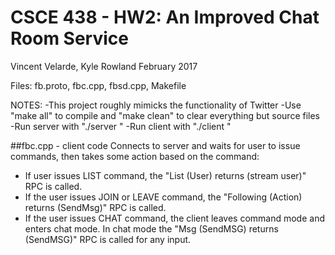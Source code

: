 # CSCE 438 - HW2: An Improved Chat Room Service
Vincent Velarde, Kyle Rowland
February 2017

Files: fb.proto, fbc.cpp, fbsd.cpp, Makefile

NOTES:
  -This project roughly mimicks the functionality of Twitter
  -Use "make all" to compile and "make clean" to clear everything but source files
  -Run server with "./server <port>"
  -Run client with "./client <hostname> <port> <username>"

##fbc.cpp - client code
Connects to server and waits for user to issue commands, then takes some action based on the command:
- If user issues LIST command, the "List (User) returns (stream user)" RPC is called.
- If the user issues JOIN or LEAVE command, the "Following (Action) returns (SendMsg)" RPC is called.
- If the user issues CHAT command, the client leaves command mode and enters chat mode. In chat mode the "Msg (SendMSG) returns (SendMSG)"    RPC is called for any input.
